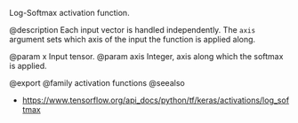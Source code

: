 Log-Softmax activation function.

@description
Each input vector is handled independently.
The `axis` argument sets which axis of the input the function
is applied along.

@param x Input tensor.
@param axis Integer, axis along which the softmax is applied.

@export
@family activation functions
@seealso
+ <https://www.tensorflow.org/api_docs/python/tf/keras/activations/log_softmax>
